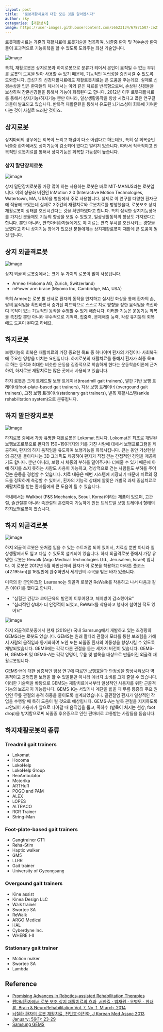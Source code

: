 ```yaml
---
layout: post
title:  "로봇재활치료에 대한 모든 것을 알아봅시다"
author: sky
categories: [재활상식]
image: https://user-images.githubusercontent.com/56623134/67871507-ce273e80-fb73-11e9-975d-d03ca536fc90.png
---
```


로봇재활치료는 기존의 재활치료에 로봇기술을 접목하여, 뇌졸중 환자 및 척수손상 환자들이 효과적으로 기능회복을 할 수 있도록 도와주는 최신 기술입니다.

![image](https://user-images.githubusercontent.com/56623134/68072068-dde99180-fdc4-11e9-9824-3ca846713175.png)

특히, 재활로봇은 상지로봇과 하지로봇으로 분류가 되어서 본인이 움직일 수 없는 부위를 로봇의 도움을 받아 사용할 수 있기 때문에, 기능적인 독립성을 증진시킬 수 있도록 도와줍니다.
급성기의 신경재활치료에도 재활로봇치료는 큰 도움을 주는데요. 실제로 신경손상을 입은 환자들의 체내에서는 이와 같은 치료를 반복함으로써, 손상된 신경들을 보상하여 잔존신경들을 통해서 기능이 회복된다고 합니다.
2012년 이후 로봇재활치료를 통해서 상지기능/하지기능 뿐만 아니라, 일상생활동작을 향상 시켰다고 많은 연구결과들이 발표되고 있습니다. 반복적 재활훈련을 통해서 유도된 뇌가소성이 회복에 기여한다는 것이 사실로 드러난 것이죠.

## 상지로봇

상지마비의 경우에는 회복이 느리고 해결이 다소 어렵다고 하는데요, 특히 잘 회복중인 뇌졸중 환자에서도 상지기능이 감소되어 있다고 알려져 있습니다.
따라서 적극적이고 반복적인 로봇치료를 통해서 상지기능은 회복할 가능성이 높습니다.

### 상지 말단장치로봇

![image](https://user-images.githubusercontent.com/56623134/68067615-09508a00-fd8d-11e9-8264-d8518870a3a6.png)

상지 말단장치로봇중 가장 많이 하는 사용하는 로봇은 바로 MIT-MANUS라는 로봇입니다.
이의 상용화 버전인 InMotion 2.0 (Interactive Motion Technologies, Watertown, MA, USA)을 병원에서 주로 사용합니다.
실제로 이 연구를 다양한 환자군에 적용해 보았는데 실제로 2주간의 재활치료와 로봇치료를 병행했을때, 로봇보조 상지재활로봇이 상태를 호전시킨다는 것을 확인하였다고 합니다.
특히 심각한 상지기능장애를 가지신 분들께도 기능의 향상을 보일 수 있었고, 일상생활동작의 향상도 가져왔다고 합니다.
뿐만 아니라, 편측마비환자들에게도 이 치료는 편측 무시를 호전시키는 경향을 보였다고 하니 상지기능 장애가 있으신 분들에게는 상지재활로봇이 재활에 큰 도움이 될 것 입니다.

## 상지 외골격로봇

![image](https://user-images.githubusercontent.com/56623134/68067703-9cd68a80-fd8e-11e9-9f63-b5edc85a6fe8.png)

상지 외골격 로봇중에서는 크게 두 가지의 로봇이 많이 사용됩니다.
- Armeo (Hokoma AG, Zurich, Switzerland)
- mPower arm brace (Myomo Inc, Cambridge, MA, USA)

특히 Armeo는 로봇 팔 센서로 환자의 동작을 인지하고 실시간 화상을 통해 환자의 손, 팔의 움직임을 확인하면서 증가된 피드백으로 스스로 치료 방향을 정한 움직임을 촉진하여 목적이 있는 기능적인 동작을 수행할 수 있게 해줍니다.
이러한 기능은 운동기능 회복을 촉진할 뿐만 아니라 부수적으로 기억력, 집중력, 문제해결 능력, 각성 유지등의 회복에도 도움이 된다고 하네요.

## 하지로봇

보행기능의 회복은 재활치료의 가장 중요한 목표 중 하나이며 환자의 가정이나 사회복귀에 주요한 영향을 미치는 요인입니다.
하지로봇의 재활치료를 통해서 환자가 최종 목표로 하는 동작과 최대한 비슷한 운동을 집중적으로 학습하게 한다는 운동학습이론에 근거하여, 하지로봇 재활치료는 많은 곳에서 사용되고 있습니다.

하지 로봇은 크게 트레드밀 보행 트레이너(treadmill gait trainers), 발판 기반 보행 트레이너(foot-plate-based gait trainers), 지상 보행 트레이너 (overgound gait trainers), 고정 보행 트레이너(stationary gait trainers), 발목 재활시스템(ankle rehabilitation system)으로 분류됩니다.

## 하지 말단장치로봇

![image](https://user-images.githubusercontent.com/56623134/68071774-31f27700-fdc1-11e9-81a2-3fccdbfda310.png)

하지로봇 중에서 가장 유명한 재활로봇은 Lokomat 입니다.
Lokomat은 최초로 개발된 보행보조로봇으로 환자의 150~190까지의 키를 가진 사람에 대해서 보행프로그램을 제공하며, 환자의 하지 움직임을 유도하여 보행기능을 회복시킵니다. 걷는 동안 가상현실의 공간을 돌아다니는 3D 그래픽도 제공하여 환자가 직접 걷는 간접적인 경험을 제공하기도 합니다. 뿐만 아니라, 보행 시 체중의 부하를 덜어주거나 더해줄 수 있기 때문에 아예 하지를 쓰지 못하는 사람도 사용이 가능하고, 정상적으로 걷는 사람들도 부하를 주어 걷는 운동을 경험할 수 있습니다. 치료 내용은 매번 시스템에 저장되기 때문에 치료의 정도를 정확하게 측정할 수 있어서, 환자의 기능적 상태에 알맞은 개별적 과제 중심치료로 재활치료를 받는 환자들에게 큰 도움이 될 수 있습니다.

국내에서는 Walkbot (P&S Mechanics, Seoul, Korea)이라는 제품이 있으며, 고관절, 슬관절뿐 아니라 족관절의 훈련까지 가능하게 만든 트레드밀 보행 트레이너 형태의 하지보행로봇이 있습니다.

## 하지 외골격로봇

![image](https://user-images.githubusercontent.com/56623134/67929857-c0b89580-fc01-11e9-9bd6-cd36d74ba5b6.png)

하지 외골격 로봇은 옷처럼 입을 수 있는 수트처럼 되어 있어서, 치료실 뿐만 아니라 일상생활에서도 입고 다닐 수 있도록 설계되어 있습니다.
하지 외골격로봇 중에서 가장 유명한 로봇은 Rewalk (Argo Medical Technologies Ltd., Jerusalem, Israel) 입니다.
이 로봇은 2012년 5월 하반신마비 환자가 이 로봇을 착용하고 마라톤 풀코스 (42.195km)를 16일만에 완주하면서 세계인의 주목을 받은 바가 있습니다.

미국의 한 군인이었던 Laureano는 외골격 로봇인 ReWalk를 착용하고 나서 다음과 같은 이야기를 했다고 합니다.
- "심혈관 건강과 코어근육의 발전이 이루어졌고, 체지방이 감소했어요"
- "심리적인 상태가 더 안정적이 되었고, ReWalk를 착용하고 행사에 참여한 적도 있어요"

![image](https://user-images.githubusercontent.com/56623134/68071967-8c8cd280-fdc3-11e9-9855-d9b2210663ec.png)

하지 외골격로봇중에서 현재 (2019년) 국내 Samsung에서 개발하고 있는 초경량의 GEMS라는 로봇도 있습니다.
GEMS는 원래 팔다리 관절에 모터를 통한 보조힘을 가해서 사람의 움직임과 동기화하여 노인 또는 뇌졸중 환자의 이동성을 향상시킬 수 있도록 개발되었습니다. GEMS에는 각각 다른 관절을 돕는 세가지 버전이 있습니다. GEMS-H, GEMS-K 및 GEMS-A는 각각 엉덩이, 무릎 및 발목을 대상으로 만들어진 외골격 재활로봇입니다.

GEMS-H에 대한 심층적인 임상 연구에 따르면 보행효율과 안정성을 향상시켜보다 역동적이고 균형잡힌 보행을 할 수 있을뿐만 아니라 에너지 소비를 크게 줄일 수 있습니다. 이러한 기술력을 바탕으로 GEMS는 재활치료에서부터 일상적인 사용자를 위한 근골격 기능의 보조까지 가능합니다. GEMS-K는 서있거나 계단을 밟을 때 무릎 통증의 주요 원인인 무릎 관절의 충격 하중을 줄이도록 설계되었습니다. 골관절염 환자가 일상적인 작업을 수행할 때 특히 도움이 될 것으로 예상됩니다. GEMS-A는 발목 관절을 지지하도록 고안되어 사용자가 앞으로 나아갈 때 움직임을 돕고, 족하수 (발목이 처지는 현상; foot drop)을 방지함으로써 뇌졸중 후유증으로 인한 편마비로 고통받는 사람들을 돕습니다.


## 하지재활로봇의 종류

### Treadmil gait trainers
- Lokomat
- Hocoma
- LokoHelp
- LokoHelp Group
- ReoAmbulator
- Motorika
- ARTHuR
- POGO and PAM
- ALEX
- LOPES
- ALTRACO
- RGR Trainer
- String-Man

### Foot-plate-based gait trainers
- Gangtrainer GT1
- Reha-Stim
- Haptic walker
- GM5
- LLRR
- Gait trainer
- University of Gyeongsang

### Overgound gait trainers
- Kine assist
- Kinea Design LLC
- Walk trainer
- Swortec SA
- ReWalk
- ARGO Medical
- HAL 
- Cyberdyne Inc.
- WHERE I-II

### Stationary gait trainer
- Motion maker
- Swortec SA
- Lambda

## Reference

- [Promising Advances in Robotics-assisted Rehabilitation Therapies](https://www.brainandlife.org/articles/high-tech-therapies-are-enhancing-rehabilitation-and-recovery-for-stroke/)
- [편마비환자에서 로봇 보조 상지 재활치료의 효과, 서한길ㆍ범재원ㆍ오병모ㆍ한태륜, Brain & NeuroRehabilitation Vol. 7, No. 1, M arch, 2014](https://synapse.koreamed.org/Synapse/Data/PDFData/0176BN/bn-7-39.pdf)
- [뇌질환 환자의 로봇 재활치료, 전민호·이진화, J Korean Med Assoc 2013 January; 56(1): 23-29](https://synapse.koreamed.org/Synapse/Data/PDFData/0119JKMA/jkma-56-23.pdf)
- [Samsung GEMS](https://news.samsung.com/global/get-a-glimpse-of-the-next-generation-innovations-on-display-at-samsungs-technology-showcase)
